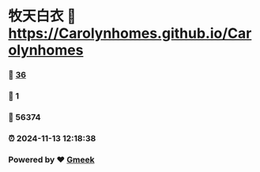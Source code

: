 # 牧天白衣 :link: https://Carolynhomes.github.io/Carolynhomes 
### :page_facing_up: [36](https://Carolynhomes.github.io/Carolynhomes/tag.html) 
### :speech_balloon: 1 
### :hibiscus: 56374 
### :alarm_clock: 2024-11-13 12:18:38 
### Powered by :heart: [Gmeek](https://github.com/Meekdai/Gmeek)
